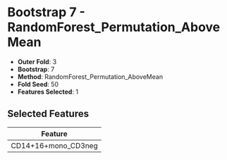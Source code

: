 # Bootstrap 7 - RandomForest_Permutation_AboveMean

- **Outer Fold**: 3
- **Bootstrap**: 7
- **Method**: RandomForest_Permutation_AboveMean
- **Fold Seed**: 50
- **Features Selected**: 1

## Selected Features

| Feature |
|---------|
| CD14+16+mono_CD3neg |
